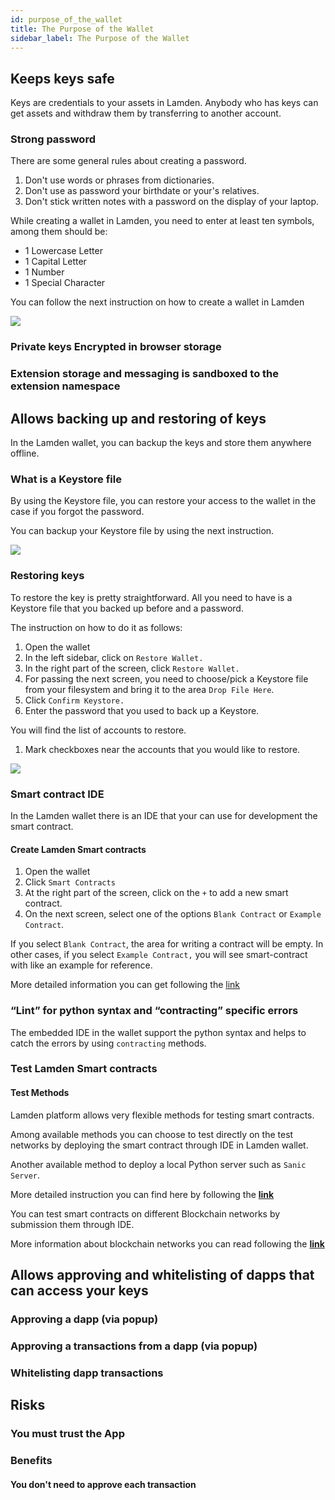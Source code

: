 ```yaml
---
id: purpose_of_the_wallet
title: The Purpose of the Wallet
sidebar_label: The Purpose of the Wallet
---
```



## Keeps keys safe
Keys are credentials to your assets in Lamden. Anybody who has keys can get assets and withdraw them by transferring to another account. 

### Strong password

There are some general rules about creating a password. 

1. Don't use words or phrases from dictionaries. 
2. Don't use as password your birthdate or your's relatives.
3. Don't stick written notes with a password on the display of your laptop.

While creating a wallet in Lamden, you need to enter at least ten symbols, among them should be:

* 1 Lowercase Letter
* 1 Capital Letter
* 1 Number
* 1 Special Character

You can follow the next instruction on how to create a wallet in Lamden

![](/img/wallet/creating_wallet.gif)

### Private keys Encrypted in browser storage

### Extension storage and messaging is sandboxed to the extension namespace

## Allows backing up and restoring of keys

In the Lamden wallet, you can backup the keys and store them anywhere offline. 

### What is a Keystore file
By using the Keystore file, you can restore your access to the wallet in the case if you forgot the password. 

You can backup your Keystore file by using the next instruction.

![](/img/wallet/backup_keystore.gif)

### Restoring keys

To restore the key is pretty straightforward. All you need to have is a Keystore file that you backed up before and a password. 

The instruction on how to do it as follows:

1. Open the wallet
2. In the left sidebar, click on `Restore Wallet.`
3. In the right part of the screen, click `Restore Wallet.`
4. For passing the next  screen, you need to choose/pick a Keystore file from your filesystem and bring it to the area `Drop File Here`.
5. Click `Confirm Keystore.`
6. Enter the password that you used to back up a Keystore.
   
You will find the list of accounts to restore. 

1. Mark checkboxes near the accounts that you would like to restore. 
   

![](/img/wallet/restore_wallet.gif)

###  Smart contract IDE
In the Lamden wallet there is an IDE that your can use for development the smart contract.

#### Create Lamden Smart contracts

1. Open the wallet 
2. Click `Smart Contracts`
3. At the right part of the screen, click on the `+` to add a new smart contract.
4. On the next screen, select one of the options `Blank Contract` or `Example Contract`. 

If you select  `Blank Contract`, the area for writing a contract will be empty.
In other cases, if you select `Example Contract,` you will see smart-contract with like an example for reference.

More detailed information you can get following the  [link](/docs/using_the_wallet#ide)

### “Lint” for python syntax and “contracting” specific errors
The embedded IDE in the wallet support the python syntax and helps to catch the errors by using `contracting` methods.

### Test Lamden Smart contracts
#### Test Methods
Lamden platform allows very flexible methods for testing smart contracts. 

Among available methods you can choose to test directly on the test networks by deploying the smart contract through IDE in Lamden wallet. 

Another available method to deploy a local Python server such as `Sanic Server`.

More detailed instruction you can find here by following the **[link](/docs/basics_smart_contracts.md)**

You can test smart contracts on different Blockchain networks by submission them through IDE.

More information about blockchain networks you can read following the **[link](/docs/using_the_wallet#types-of-networks-mainnet-testnet-mockchain)**



## Allows approving and whitelisting of dapps that can access your keys
### Approving a dapp (via popup)
### Approving a transactions from a dapp (via popup)
### Whitelisting dapp transactions
## Risks
### You must trust the App
### Benefits
#### You don't need to approve each transaction


